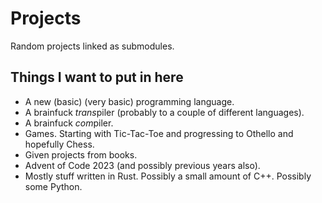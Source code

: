 # Projects

Random projects linked as submodules.

## Things I want to put in here

* A new (basic) (very basic) programming language.
* A brainfuck *trans*piler (probably to a couple of different languages).
* A brainfuck *com*piler.
* Games. Starting with Tic-Tac-Toe and progressing to Othello and hopefully Chess.
* Given projects from books.
* Advent of Code 2023 (and possibly previous years also).
* Mostly stuff written in Rust. Possibly a small amount of C++. Possibly some Python.
